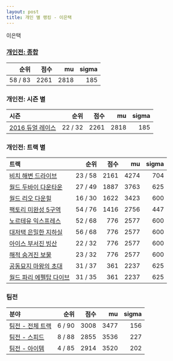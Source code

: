 ```yaml
---
layout: post
title: 개인 별 랭킹 - 이은택
---
```


이은택

### [개인전: 종합](../singles-full)

| 순위 | 점수 | mu | sigma |
|---:|---:|---:|---:|
| 58 / 83 | 2261 | 2818 | 185 |

### 개인전: 시즌 별

| 시즌 | 순위 | 점수 | mu | sigma |
|:---|---:|---:|---:|---:|
| [2016 듀얼 레이스](../s2016_1) | 22 / 32 | 2261 | 2818 | 185 |

### 개인전: 트랙 별

| 트랙 | 순위 | 점수 | mu | sigma |
|:---|---:|---:|---:|---:|
| [비치 해변 드라이브](../haebyun) | 23 / 58 | 2161 | 4274 | 704 |
| [월드 두바이 다운타운](../dubai) | 27 / 49 | 1887 | 3763 | 625 |
| [월드 리오 다운힐](../rio) | 16 / 30 | 1622 | 3423 | 600 |
| [팩토리 미완성 5구역](../district5) | 54 / 76 | 1416 | 2756 | 447 |
| [노르테유 익스프레스](../noex) | 52 / 68 | 776 | 2577 | 600 |
| [대저택 은밀한 지하실](../jeotaek) | 56 / 68 | 776 | 2577 | 600 |
| [아이스 부서진 빙산](../boobing) | 22 / 32 | 776 | 2577 | 600 |
| [해적 숨겨진 보물](../haesumbo) | 23 / 32 | 776 | 2577 | 600 |
| [공동묘지 마왕의 초대](../mawang) | 31 / 37 | 361 | 2237 | 625 |
| [월드 파리 에펠탑 다이브](../eifel) | 31 / 35 | 361 | 2237 | 625 |

### 팀전

| 분야 | 순위 | 점수 | mu | sigma |
|:---|---:|---:|---:|---:|
| [팀전 - 전체 트랙](../team-full) | 6 / 90 | 3008 | 3477 | 156 |
| [팀전 - 스피드](../team-speed) | 8 / 88 | 2855 | 3536 | 227 |
| [팀전 - 아이템](../team-item) | 4 / 85 | 2914 | 3520 | 202 |
